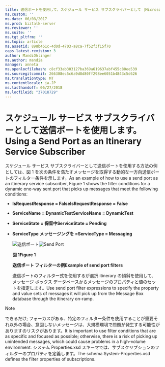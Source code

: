 ```yaml
---
title: 送信ポートを使用して、スケジュール サービス サブスクライバーとして |Microsoft Docs
ms.custom: ''
ms.date: 06/08/2017
ms.prod: biztalk-server
ms.reviewer: ''
ms.suite: ''
ms.tgt_pltfrm: ''
ms.topic: article
ms.assetid: 898b461c-4d0d-4703-a8ca-7f52f3f15f70
caps.latest.revision: 3
author: MandiOhlinger
ms.author: mandia
manager: anneta
ms.openlocfilehash: c8cf33ab303127ba369a619637abf455c80ee539
ms.sourcegitcommit: 266308ec5c6a9d8d80ff298ee6051b4843c5d626
ms.translationtype: MT
ms.contentlocale: ja-JP
ms.lasthandoff: 06/27/2018
ms.locfileid: "37018729"
---
```

# <a name="using-a-send-port-as-an-itinerary-service-subscriber"></a><span data-ttu-id="9b83e-102">スケジュール サービス サブスクライバーとして送信ポートを使用します。</span><span class="sxs-lookup"><span data-stu-id="9b83e-102">Using a Send Port as an Itinerary Service Subscriber</span></span>
<span data-ttu-id="9b83e-103">スケジュール サービス サブスクライバーとして送信ポートを使用する方法の例としては、図 1 を次の条件を満たすメッセージを取得する動的な一方向送信ポートのフィルター条件を示します。</span><span class="sxs-lookup"><span data-stu-id="9b83e-103">As an example of how to use a send port as an itinerary service subscriber, Figure 1 shows the filter conditions for a dynamic one-way sent port that picks up messages that meet the following conditions:</span></span>  
  
- <span data-ttu-id="9b83e-104">**IsRequestResponse = False**</span><span class="sxs-lookup"><span data-stu-id="9b83e-104">**IsRequestResponse = False**</span></span>  
  
- <span data-ttu-id="9b83e-105">**ServiceName = DynamicTest**</span><span class="sxs-lookup"><span data-stu-id="9b83e-105">**ServiceName = DynamicTest**</span></span>  
  
- <span data-ttu-id="9b83e-106">**ServiceState = 保留中**</span><span class="sxs-lookup"><span data-stu-id="9b83e-106">**ServiceState = Pending**</span></span>  
  
- <span data-ttu-id="9b83e-107">**ServiceType メッセージングを =**</span><span class="sxs-lookup"><span data-stu-id="9b83e-107">**ServiceType = Messaging**</span></span>  
  
  <span data-ttu-id="9b83e-108">![送信ポート](../esb-toolkit/media/ch4-sendport.gif "Ch4 SendPort")</span><span class="sxs-lookup"><span data-stu-id="9b83e-108">![Send Port](../esb-toolkit/media/ch4-sendport.gif "Ch4-SendPort")</span></span>  
  
  <span data-ttu-id="9b83e-109">**図 1**</span><span class="sxs-lookup"><span data-stu-id="9b83e-109">**Figure 1**</span></span>  
  
  <span data-ttu-id="9b83e-110">**送信ポート フィルターの例**</span><span class="sxs-lookup"><span data-stu-id="9b83e-110">**Example of send port filters**</span></span>  
  
  <span data-ttu-id="9b83e-111">送信ポートのフィルター式を使用するが選択 itinerary の傾斜を使用して、メッセージ ボックス データベースからメッセージのプロパティと値のセットを指定します。</span><span class="sxs-lookup"><span data-stu-id="9b83e-111">Use send port filter expressions to specify the property and value sets of messages it will pick up from the Message Box database through the itinerary on-ramp.</span></span>  
  
> [!NOTE]
>  <span data-ttu-id="9b83e-112">できるだけ; フォーカスがある、特定のフィルター条件を使用することが重要それ以外の場合、意図しないメッセージは、大規模環境で問題が発生する可能性がありますのリスクがあります。</span><span class="sxs-lookup"><span data-stu-id="9b83e-112">It is important to use filter conditions that are as specific and focused as possible; otherwise, there is a risk of picking up unintended messages, which could cause problems in a high-volume environment.</span></span> <span data-ttu-id="9b83e-113">システム Properties.xsd スキーマでは、サブスクリプションのフィルターのプロパティを定義します。</span><span class="sxs-lookup"><span data-stu-id="9b83e-113">The schema System-Properties.xsd defines the filter properties of subscriptions.</span></span>